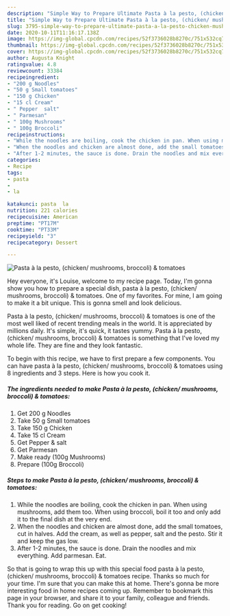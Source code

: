 ```yaml
---
description: "Simple Way to Prepare Ultimate Pasta à la pesto, (chicken/ mushrooms, broccoli) &amp;amp; tomatoes"
title: "Simple Way to Prepare Ultimate Pasta à la pesto, (chicken/ mushrooms, broccoli) &amp;amp; tomatoes"
slug: 3795-simple-way-to-prepare-ultimate-pasta-a-la-pesto-chicken-mushrooms-broccoli-and-amp-tomatoes
date: 2020-10-11T11:16:17.138Z
image: https://img-global.cpcdn.com/recipes/52f3736028b8270c/751x532cq70/pasta-a-la-pesto-chicken-mushrooms-broccoli-tomatoes-recipe-main-photo.jpg
thumbnail: https://img-global.cpcdn.com/recipes/52f3736028b8270c/751x532cq70/pasta-a-la-pesto-chicken-mushrooms-broccoli-tomatoes-recipe-main-photo.jpg
cover: https://img-global.cpcdn.com/recipes/52f3736028b8270c/751x532cq70/pasta-a-la-pesto-chicken-mushrooms-broccoli-tomatoes-recipe-main-photo.jpg
author: Augusta Knight
ratingvalue: 4.8
reviewcount: 33384
recipeingredient:
- "200 g Noodles"
- "50 g Small tomatoes"
- "150 g Chicken"
- "15 cl Cream"
- " Pepper  salt"
- " Parmesan"
- " 100g Mushrooms"
- " 100g Broccoli"
recipeinstructions:
- "While the noodles are boiling, cook the chicken in pan. When using mushrooms, add them too. When using broccoli, boil it too and only add it to the final dish at the very end."
- "When the noodles and chicken are almost done, add the small tomatoes, cut in halves. Add the cream, as well as pepper, salt and the pesto. Stir it and keep the gas low."
- "After 1-2 minutes, the sauce is done. Drain the noodles and mix everything. Add parmesan. Eat."
categories:
- Recipe
tags:
- pasta
- 
- la

katakunci: pasta  la 
nutrition: 221 calories
recipecuisine: American
preptime: "PT17M"
cooktime: "PT33M"
recipeyield: "3"
recipecategory: Dessert

---
```



![Pasta à la pesto, (chicken/ mushrooms, broccoli) &amp; tomatoes](https://img-global.cpcdn.com/recipes/52f3736028b8270c/751x532cq70/pasta-a-la-pesto-chicken-mushrooms-broccoli-tomatoes-recipe-main-photo.jpg)

Hey everyone, it's Louise, welcome to my recipe page. Today, I'm gonna show you how to prepare a special dish, pasta à la pesto, (chicken/ mushrooms, broccoli) &amp; tomatoes. One of my favorites. For mine, I am going to make it a bit unique. This is gonna smell and look delicious.



Pasta à la pesto, (chicken/ mushrooms, broccoli) &amp; tomatoes is one of the most well liked of recent trending meals in the world. It is appreciated by millions daily. It's simple, it's quick, it tastes yummy. Pasta à la pesto, (chicken/ mushrooms, broccoli) &amp; tomatoes is something that I've loved my whole life. They are fine and they look fantastic.


To begin with this recipe, we have to first prepare a few components. You can have pasta à la pesto, (chicken/ mushrooms, broccoli) &amp; tomatoes using 8 ingredients and 3 steps. Here is how you cook it.

<!--inarticleads1-->

##### The ingredients needed to make Pasta à la pesto, (chicken/ mushrooms, broccoli) &amp; tomatoes:

1. Get 200 g Noodles
1. Take 50 g Small tomatoes
1. Take 150 g Chicken
1. Take 15 cl Cream
1. Get  Pepper &amp; salt
1. Get  Parmesan
1. Make ready  (100g Mushrooms)
1. Prepare  (100g Broccoli)




<!--inarticleads2-->

##### Steps to make Pasta à la pesto, (chicken/ mushrooms, broccoli) &amp; tomatoes:

1. While the noodles are boiling, cook the chicken in pan. When using mushrooms, add them too. When using broccoli, boil it too and only add it to the final dish at the very end.
1. When the noodles and chicken are almost done, add the small tomatoes, cut in halves. Add the cream, as well as pepper, salt and the pesto. Stir it and keep the gas low.
1. After 1-2 minutes, the sauce is done. Drain the noodles and mix everything. Add parmesan. Eat.




So that is going to wrap this up with this special food pasta à la pesto, (chicken/ mushrooms, broccoli) &amp; tomatoes recipe. Thanks so much for your time. I'm sure that you can make this at home. There's gonna be more interesting food in home recipes coming up. Remember to bookmark this page in your browser, and share it to your family, colleague and friends. Thank you for reading. Go on get cooking!
